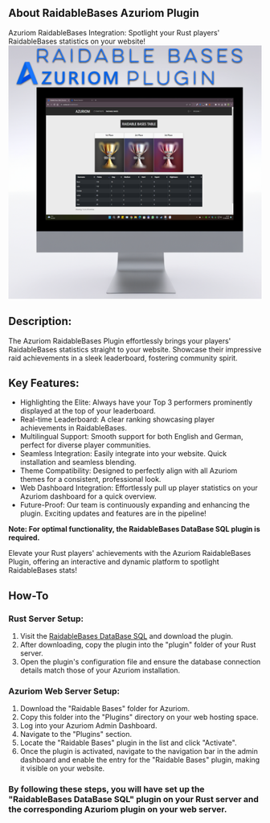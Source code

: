 ## About RaidableBases Azuriom Plugin
Azuriom RaidableBases Integration: Spotlight your Rust players' RaidableBases statistics on your website!
![Logo](/titelbild.png)

## Description:
The Azuriom RaidableBases Plugin effortlessly brings your players' RaidableBases statistics straight to your website. Showcase their impressive raid achievements in a sleek leaderboard, fostering community spirit.

## Key Features:

- Highlighting the Elite: Always have your Top 3 performers prominently displayed at the top of your leaderboard.
- Real-time Leaderboard: A clear ranking showcasing player achievements in RaidableBases.
- Multilingual Support: Smooth support for both English and German, perfect for diverse player communities.
- Seamless Integration: Easily integrate into your website. Quick installation and seamless blending.
- Theme Compatibility: Designed to perfectly align with all Azuriom themes for a consistent, professional look.
- Web Dashboard Integration: Effortlessly pull up player statistics on your Azuriom dashboard for a quick overview.
- Future-Proof: Our team is continuously expanding and enhancing the plugin. Exciting updates and features are in the pipeline!
  
**Note: For optimal functionality, the RaidableBases DataBase SQL plugin is required.**

Elevate your Rust players' achievements with the Azuriom RaidableBases Plugin, offering an interactive and dynamic platform to spotlight RaidableBases stats!

 

## How-To

### Rust Server Setup:
1. Visit the [RaidableBases DataBase SQL](https://codefling.com/plugins/raidablebases-database-sql) and download the plugin.
2. After downloading, copy the plugin into the "plugin" folder of your Rust server.
2. Open the plugin's configuration file and ensure the database connection details match those of your Azuriom installation.

### Azuriom Web Server Setup:
1. Download the "Raidable Bases" folder for Azuriom.
2. Copy this folder into the "Plugins" directory on your web hosting space.
3. Log into your Azuriom Admin Dashboard.
4. Navigate to the "Plugins" section.
5. Locate the "Raidable Bases" plugin in the list and click "Activate".
6. Once the plugin is activated, navigate to the navigation bar in the admin dashboard and enable the entry for the "Raidable Bases" plugin, making it visible on your website.

### By following these steps, you will have set up the "RaidableBases DataBase SQL" plugin on your Rust server and the corresponding Azuriom plugin on your web server.
